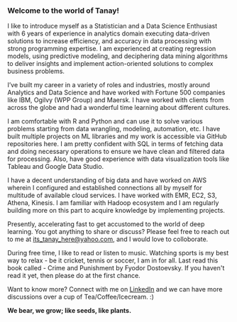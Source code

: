 ### Welcome to the world of Tanay!

I like to introduce myself as a Statistician and a Data Science Enthusiast with 6 years of experience in analytics domain executing data-driven solutions to increase efficiency, and accuracy in data processing with strong programming expertise. I am experienced at creating regression models, using predictive modeling, and deciphering data mining algorithms to deliver insights and implement action-oriented solutions to complex business problems. 

I’ve built my career in a variety of roles and industries, mostly around Analytics and Data Science and have worked with Fortune 500 companies like IBM, Ogilvy (WPP Group) and Maersk. I have worked with clients from across the globe and had a wonderful time learning about different cultures.

I am comfortable with R and Python and can use it to solve various problems starting from data wrangling, modeling, automation, etc. I have built multiple projects on ML libraries and my work is accessible via GitHub repositories here. I am pretty confident with SQL in terms of fetching data and doing necessary operations to ensure we have clean and filtered data for processing. Also, have good experience with data visualization tools like Tableau and Google Data Studio.

I have a decent understanding of big data and have worked on AWS wherein I configured and established connections all by myself for multitude of available cloud services. I have worked with EMR, EC2, S3, Athena, Kinesis. I am familiar with Hadoop ecosystem and I am regularly building more on this part to acquire knowledge by implementing projects.

Presently, accelerating fast to get accustomed to the world of deep learning. You got anything to share or discuss? Please feel free to reach out to me at its_tanay_here@yahoo.com, and I would love to colloborate.

During free time, I like to read or listen to music. Watching sports is my best way to relax - be it cricket, tennis or soccer, I am in for all. Last read this book called - Crime and Punishment by Fyodor Dostoevsky. If you haven't read it yet, then please do at the first chance.

Want to know more? Connect with me on [LinkedIn](https://www.linkedin.com/in/tanay-mukherjee-96206861/) and we can have more discussions over a cup of Tea/Coffee/Icecream. :)

**We bear, we grow; like seeds, like plants.**
